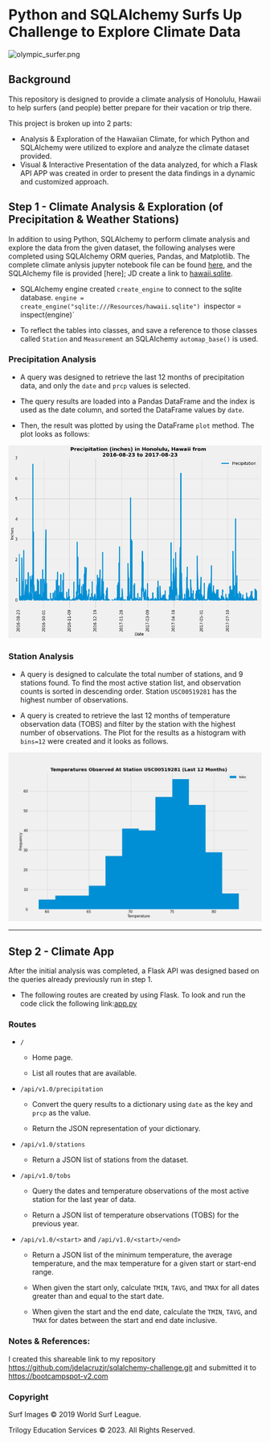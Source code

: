 # Python and SQLAlchemy Surfs Up Challenge to Explore Climate Data

![olympic_surfer.png](SurfsUp/Images/olympic_surfer.png)
## Background

This repository is designed to provide a climate analysis of Honolulu, Hawaii to help surfers (and people) better prepare for their vacation or trip there.

This project is broken up into 2 parts: 
- Analysis & Exploration of the Hawaiian Climate, for which Python and SQLAlchemy were utilized to explore and analyze the climate dataset provided.  
- Visual & Interactive Presentation of the data analyzed, for which a Flask API APP was created in order to present the data findings in a dynamic and customized approach.

## Step 1 - Climate Analysis & Exploration (of Precipitation & Weather Stations)

In addition to using Python, SQLAlchemy to perform climate analysis and explore the data from the given dataset, the following analyses were completed using SQLAlchemy ORM queries, Pandas, and Matplotlib. The complete climate anlysis jupyter notebook file can be found [here](SurfsUp/climate.ipynb), and the SQLAlchemy file is provided [here]; JD create a link to [hawaii.sqlite](SurfsUp/Resources/hawaii.sqlite).

* SQLAlchemy engine created `create_engine` to connect to the sqlite database. ` engine = create_engine("sqlite:///Resources/hawaii.sqlite") 
`inspector = inspect(engine)`

* To reflect the tables into classes, and save a reference to those classes called `Station` and `Measurement` an SQLAlchemy `automap_base()` is used.

### <a name="Precipitation_Analysis"></a> Precipitation Analysis

* A query was designed to retrieve the last 12 months of precipitation data, and only the `date` and `prcp` values is selected.

* The query results are loaded into a Pandas DataFrame and the index is used as the date column, and sorted the DataFrame values by `date`.

* Then, the result was plotted by using the DataFrame `plot` method. The plot looks as follows:

 ![precipitation](SurfsUp/Images/Precipitation_Plot.png)

 ### <a name="Station_Analysis"></a> Station Analysis

* A query is designed to calculate the total number of stations, and 9 stations found. To find the most active station list, and observation counts is sorted in descending order. Station `USC00519281` has the highest number of observations.

* A query is created to retrieve the last 12 months of temperature observation data (TOBS) and filter by the station with the highest number of observations. The Plot for the results as a histogram with `bins=12` were created and it looks as follows. 

![station-histogram](SurfsUp/Images/Station_Plot.png)
- - -

## <a name="Step_2_Climate_App"></a> Step 2 - Climate App

After the initial analysis was completed, a Flask API was designed based on the queries already previously run in step 1.

* The following routes are created by using Flask. To look and run the code click the following link:[app.py](app.py)

### <a name="Routes"></a> Routes

* `/`

  * Home page.

  * List all routes that are available.

* `/api/v1.0/precipitation`

  * Convert the query results to a dictionary using `date` as the key and `prcp` as the value.

  * Return the JSON representation of your dictionary.

* `/api/v1.0/stations`

  * Return a JSON list of stations from the dataset.

* `/api/v1.0/tobs`
  * Query the dates and temperature observations of the most active station for the last year of data.
  
  * Return a JSON list of temperature observations (TOBS) for the previous year.

* `/api/v1.0/<start>` and `/api/v1.0/<start>/<end>`

  * Return a JSON list of the minimum temperature, the average temperature, and the max temperature for a given start or start-end range.

  * When given the start only, calculate `TMIN`, `TAVG`, and `TMAX` for all dates greater than and equal to the start date.

  * When given the start and the end date, calculate the `TMIN`, `TAVG`, and `TMAX` for dates between the start and end date inclusive.
### Notes & References:

  I created this shareable link to my repository <https://github.com/jdelacruzjr/sqlalchemy-challenge.git> and submitted it to <https://bootcampspot-v2.com>
### Copyright

Surf Images © 2019 World Surf League.

Trilogy Education Services © 2023. All Rights Reserved.